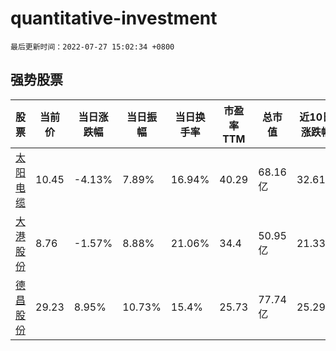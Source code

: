 # quantitative-investment

`最后更新时间：2022-07-27 15:02:34 +0800`

## 强势股票

|股票|当前价|当日涨跌幅|当日振幅|当日换手率|市盈率TTM|总市值|近10日涨跌幅|
|----|----|----|----|----|----|----|----|
|[太阳电缆](https://xueqiu.com/S/SZ002300)|10.45|-4.13%|7.89%|16.94%|40.29|68.16亿|32.61%|
|[大港股份](https://xueqiu.com/S/SZ002077)|8.76|-1.57%|8.88%|21.06%|34.4|50.95亿|21.33%|
|[德昌股份](https://xueqiu.com/S/SH605555)|29.23|8.95%|10.73%|15.4%|25.73|77.74亿|25.29%|
